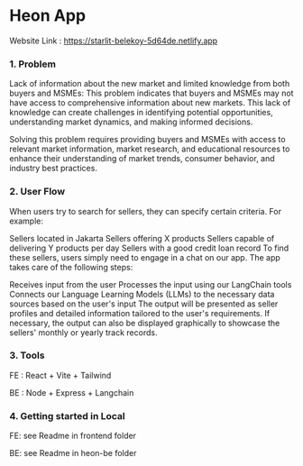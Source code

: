 # Heon App

Website Link : https://starlit-belekoy-5d64de.netlify.app

### 1. Problem

Lack of information about the new market and limited knowledge from both buyers and MSMEs: This problem indicates that buyers and MSMEs may not have access to comprehensive information about new markets. This lack of knowledge can create challenges in identifying potential opportunities, understanding market dynamics, and making informed decisions. 

Solving this problem requires providing buyers and MSMEs with access to relevant market information, market research, and educational resources to enhance their understanding of market trends, consumer behavior, and industry best practices.

### 2. User Flow

When users try to search for sellers, they can specify certain criteria. For example:

Sellers located in Jakarta
Sellers offering X products
Sellers capable of delivering Y products per day
Sellers with a good credit loan record
To find these sellers, users simply need to engage in a chat on our app. The app takes care of the following steps:

Receives input from the user
Processes the input using our LangChain tools
Connects our Language Learning Models (LLMs) to the necessary data sources based on the user's input
The output will be presented as seller profiles and detailed information tailored to the user's requirements. If necessary, the output can also be displayed graphically to showcase the sellers' monthly or yearly track records.


### 3. Tools

FE : React + Vite + Tailwind

BE : Node + Express + Langchain

### 4. Getting started in Local

FE: see Readme in frontend folder

BE: see Readme in heon-be folder
